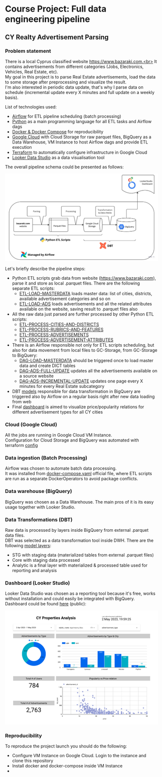 # Course Project: Full data engineering pipeline

## CY Realty Advertisement Parsing

### Problem statement

There is a local Cyprus classified website https://www.bazaraki.com.<br>
It contains advertisements from different categories (Jobs, Electronics, Vehicles, Real Estate, etc).<br>
My goal in this project is to parse Real Estate advertisements, load the data to some storage after preprocessing and visualize the result.<br>
I'm also interested in periodic data update, that's why I parse data on schedule (incremental update every X minutes and full update on a weekly basis).

List of technologies used:
- [Airflow](https://airflow.apache.org) for ETL pipeline scheduling (batch processing)
- [Python](https://www.python.org) as a main programming language for all ETL tasks and Airflow dags
- [Docker & Docker Compose](https://www.docker.com) for reproducibility
- [Google Cloud](http://console.cloud.google.com/) with Cloud Storage for raw parquet files, BigQuery as a Data Warehouse, VM Instance to host Airflow dags and provide ETL execution
- [Terraform](https://www.terraform.io) to automatically configure infrastructure in Google Cloud
- [Looker Data Studio](https://lookerstudio.google.com/navigation/reporting) as a data visualisation tool


The overall pipeline schema could be presented as follows:

![PipelineSchema](screenshots/de-pipeline-schema.jpg)

Let's briefly describe the pipeline steps:
- Python ETL scripts grab data from website (https://www.bazaraki.com), parse it and store as local .parquet files. There are the following separate  ETL scripts:
  - [ETL-LOAD-MASTERDATA](./parser/src/etl_load_masterdata_from_web_to_parquet.py) loads master data: list of cities, districts, available advertisement categories and so on
  - [ETL-LOAD-ADS](./parser/src/etl_load_ads_from_web_to_parquet.py) loads advertisements and all the related attributes available on the website, saving result to .parquet files also
- All the raw data just parsed are further processed by other Python ETL scripts:
  - [ETL-PROCESS-CITIES-AND-DISTRICTS](./parser/src/etl_process_cities_and_districts.py)
  - [ETL-PROCESS-RUBRICS-AND-FEATURES](./parser/src/etl_process_rubrics_and_features.py)
  - [ETL-PROCESS-ADVERTISEMENTS](./parser/src/etl_process_advertisements.py)
  - [ETL-PROCESS-ADVERTISEMENT-ATTRIBUTES](./parser/src/etl_process_advertisement_attributes.py)
- There is an Airflow responsible not only for ETL scripts scheduling, but also for data movement from local files to GC-Storage, from GC-Storage to BigQuery:
  - [DAG-LOAD-MASTERDATA](./airflow/dags/bazaraki-masterdata-full-update-dag.py) should be triggered once to load master data and create DICT tables 
  - [DAG-ADS-FULL-UPDATE](./airflow/dags/bazaraki-advertising-full-update-dag.py) updates all the advertisements available on a source website
  - [DAG-ADS-INCREMENTAL-UPDATE](./airflow/dags/bazaraki-advertising-incremental-update-dag.py) updates one page every X minutes for every Real Estate subcategory
- DBT [models](./dbt/bazaraki/models) responsible for data transformation in BigQuery are triggered also by Airflow on a regular basis right after new data loading from web 
- Final [dashboard](https://lookerstudio.google.com/reporting/2744708c-a405-4b97-82a6-205c0cd78016/page/ilrND) is aimed to visualize price/popularity relations for different advertisement types for all CY cities 

### Cloud (Google Cloud)

All the jobs are running in Google Cloud VM Instance.<br>
Configuration for Cloud Storage and BigQuery was automated with terraform [config](./terraform/main.tf)

### Data ingestion (Batch Processing)

Airflow was chosen to automate batch data processing.<br>
It was installed from [docker-compose.yaml](./airflow/docker-compose.yaml) official file, where ETL scripts are run as a separate DockerOperators to avoid package conflicts.

### Data warehouse (BigQuery)

BigQuery was chosen as a Data Warehouse. The main pros of it is its easy usage together with Looker Studio.

### Data Transformations (DBT)

Raw data is processed by layers inside BigQuery from external .parquet data files.<br>
DBT was selected as a data transformation tool inside DWH. There are the following [model layers](./dbt/bazaraki/models):
- STG with staging data (materialized tables from external .parquet files)
- Core with staging data processed
- Analytic is a final layer with materialized & processed table used for reporting and analysis

### Dashboard (Looker Studio)

Looker Data Studio was chosen as a reporting tool because it's free, works without installation and could easily be integrated with BigQuery.<br>
Dashboard could be found [here](https://lookerstudio.google.com/reporting/2744708c-a405-4b97-82a6-205c0cd78016/page/ilrND) (public):

![Dashboard](screenshots/looker-studio-dashboard.png)


### Reproducibility

To reproduce the project launch you should do the following:
- Configure VM Instance on Google Cloud. Login to the instance and clone this repository
- Install docker and docker-compose inside VM Instance
- 